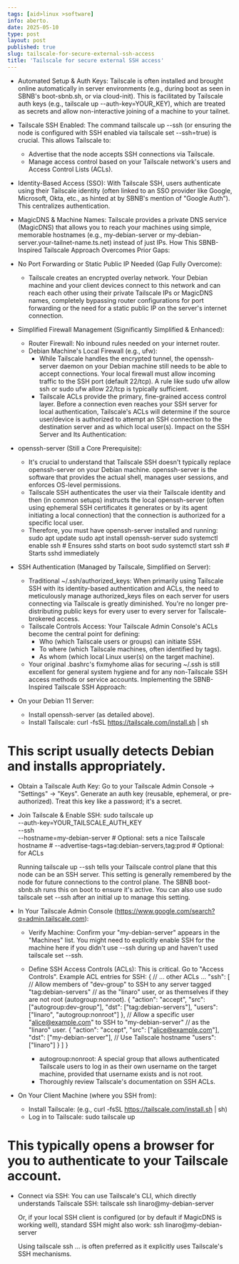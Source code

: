 ```yaml
---
tags: [aid>linux >software]
info: aberto.
date: 2025-05-10
type: post
layout: post
published: true
slug: tailscale-for-secure-external-ssh-access
title: 'Tailscale for secure external SSH access'
---
```

 * Automated Setup & Auth Keys: Tailscale is often installed and brought online automatically in server environments (e.g., during boot as seen in SBNB's boot-sbnb.sh, or via cloud-init). This is facilitated by Tailscale auth keys (e.g., tailscale up --auth-key=YOUR_KEY), which are treated as secrets and allow non-interactive joining of a machine to your tailnet.
 * Tailscale SSH Enabled: The command tailscale up --ssh (or ensuring the node is configured with SSH enabled via tailscale set --ssh=true) is crucial. This allows Tailscale to:
   * Advertise that the node accepts SSH connections via Tailscale.
   * Manage access control based on your Tailscale network's users and Access Control Lists (ACLs).
 * Identity-Based Access (SSO): With Tailscale SSH, users authenticate using their Tailscale identity (often linked to an SSO provider like Google, Microsoft, Okta, etc., as hinted at by SBNB's mention of "Google Auth"). This centralizes authentication.
 * MagicDNS & Machine Names: Tailscale provides a private DNS service (MagicDNS) that allows you to reach your machines using simple, memorable hostnames (e.g., my-debian-server or my-debian-server.your-tailnet-name.ts.net) instead of just IPs.
How This SBNB-Inspired Tailscale Approach Overcomes Prior Gaps:
 * No Port Forwarding or Static Public IP Needed (Gap Fully Overcome):
   * Tailscale creates an encrypted overlay network. Your Debian machine and your client devices connect to this network and can reach each other using their private Tailscale IPs or MagicDNS names, completely bypassing router configurations for port forwarding or the need for a static public IP on the server's internet connection.
 * Simplified Firewall Management (Significantly Simplified & Enhanced):
   * Router Firewall: No inbound rules needed on your internet router.
   * Debian Machine's Local Firewall (e.g., ufw):
     * While Tailscale handles the encrypted tunnel, the openssh-server daemon on your Debian machine still needs to be able to accept connections. Your local firewall must allow incoming traffic to the SSH port (default 22/tcp). A rule like sudo ufw allow ssh or sudo ufw allow 22/tcp is typically sufficient.
     * Tailscale ACLs provide the primary, fine-grained access control layer. Before a connection even reaches your SSH server for local authentication, Tailscale's ACLs will determine if the source user/device is authorized to attempt an SSH connection to the destination server and as which local user(s).
Impact on the SSH Server and Its Authentication:
 * openssh-server (Still a Core Prerequisite):
   * It's crucial to understand that Tailscale SSH doesn't typically replace openssh-server on your Debian machine. openssh-server is the software that provides the actual shell, manages user sessions, and enforces OS-level permissions.
   * Tailscale SSH authenticates the user via their Tailscale identity and then (in common setups) instructs the local openssh-server (often using ephemeral SSH certificates it generates or by its agent initiating a local connection) that the connection is authorized for a specific local user.
   * Therefore, you must have openssh-server installed and running:
     sudo apt update
sudo apt install openssh-server
sudo systemctl enable ssh # Ensures sshd starts on boot
sudo systemctl start ssh  # Starts sshd immediately

 * SSH Authentication (Managed by Tailscale, Simplified on Server):
   * Traditional ~/.ssh/authorized_keys: When primarily using Tailscale SSH with its identity-based authentication and ACLs, the need to meticulously manage authorized_keys files on each server for users connecting via Tailscale is greatly diminished. You're no longer pre-distributing public keys for every user to every server for Tailscale-brokered access.
   * Tailscale Controls Access: Your Tailscale Admin Console's ACLs become the central point for defining:
     * Who (which Tailscale users or groups) can initiate SSH.
     * To where (which Tailscale machines, often identified by tags).
     * As whom (which local Linux user(s) on the target machine).
   * Your original .bashrc's fixmyhome alias for securing ~/.ssh is still excellent for general system hygiene and for any non-Tailscale SSH access methods or service accounts.
Implementing the SBNB-Inspired Tailscale SSH Approach:
 * On your Debian 11 Server:
   * Install openssh-server (as detailed above).
   * Install Tailscale:
     curl -fsSL https://tailscale.com/install.sh | sh
# This script usually detects Debian and installs appropriately.

   * Obtain a Tailscale Auth Key: Go to your Tailscale Admin Console -> "Settings" -> "Keys". Generate an auth key (reusable, ephemeral, or pre-authorized). Treat this key like a password; it's a secret.
   * Join Tailscale & Enable SSH:
     sudo tailscale up \
    --auth-key=YOUR_TAILSCALE_AUTH_KEY \
    --ssh \
    --hostname=my-debian-server # Optional: sets a nice Tailscale hostname
    # --advertise-tags=tag:debian-servers,tag:prod # Optional: for ACLs

     Running tailscale up --ssh tells your Tailscale control plane that this node can be an SSH server. This setting is generally remembered by the node for future connections to the control plane. The SBNB boot-sbnb.sh runs this on boot to ensure it's active. You can also use sudo tailscale set --ssh after an initial up to manage this setting.
 * In Your Tailscale Admin Console (https://www.google.com/search?q=admin.tailscale.com):
   * Verify Machine: Confirm your "my-debian-server" appears in the "Machines" list. You might need to explicitly enable SSH for the machine here if you didn't use --ssh during up and haven't used tailscale set --ssh.
   * Define SSH Access Controls (ACLs): This is critical. Go to "Access Controls". Example ACL entries for SSH:
     {
  // ... other ACLs ...
  "ssh": [
    // Allow members of "dev-group" to SSH to any server tagged "tag:debian-servers"
    // as the "linaro" user, or as themselves if they are not root (autogroup:nonroot).
    {
      "action": "accept",
      "src":    ["autogroup:dev-group"],
      "dst":    ["tag:debian-servers"],
      "users":  ["linaro", "autogroup:nonroot"]
    },
    // Allow a specific user "alice@example.com" to SSH to "my-debian-server"
    // as the "linaro" user.
    {
      "action": "accept",
      "src":    ["alice@example.com"],
      "dst":    ["my-debian-server"], // Use Tailscale hostname
      "users":  ["linaro"]
    }
  ]
}

     * autogroup:nonroot: A special group that allows authenticated Tailscale users to log in as their own username on the target machine, provided that username exists and is not root.
     * Thoroughly review Tailscale's documentation on SSH ACLs.
 * On Your Client Machine (where you SSH from):
   * Install Tailscale: (e.g., curl -fsSL https://tailscale.com/install.sh | sh)
   * Log in to Tailscale:
     sudo tailscale up
# This typically opens a browser for you to authenticate to your Tailscale account.

   * Connect via SSH:
     You can use Tailscale's CLI, which directly understands Tailscale SSH:
     tailscale ssh linaro@my-debian-server

     Or, if your local SSH client is configured (or by default if MagicDNS is working well), standard SSH might also work:
     ssh linaro@my-debian-server

     Using tailscale ssh ... is often preferred as it explicitly uses Tailscale's SSH mechanisms.